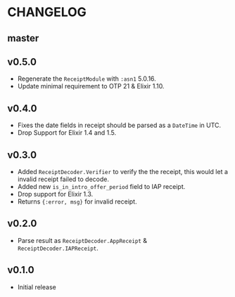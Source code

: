 # CHANGELOG

## master

## v0.5.0

- Regenerate the `ReceiptModule` with `:asn1` 5.0.16.
- Update minimal requirement to OTP 21 & Elixir 1.10.

## v0.4.0

- Fixes the date fields in receipt should be parsed as a `DateTime` in UTC.
- Drop Support for Elixir 1.4 and 1.5.

## v0.3.0

- Added `ReceiptDecoder.Verifier` to verify the the receipt,
  this would let a invalid receipt failed to decode.
- Added new `is_in_intro_offer_period` field to IAP receipt.
- Drop support for Elixir 1.3.
- Returns `{:error, msg}` for invalid receipt.

## v0.2.0

- Parse result as `ReceiptDecoder.AppReceipt` & `ReceiptDecoder.IAPReceipt`.

## v0.1.0

- Initial release
